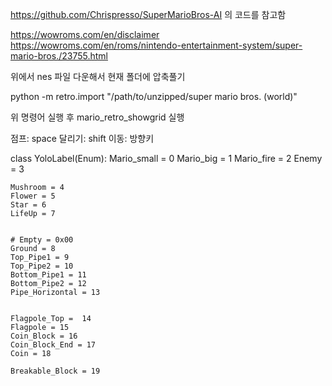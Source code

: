 https://github.com/Chrispresso/SuperMarioBros-AI 의 코드를 참고함


https://wowroms.com/en/disclaimer
https://wowroms.com/en/roms/nintendo-entertainment-system/super-mario-bros./23755.html

위에서 nes 파일 다운해서 현재 폴더에 압축풀기

python -m retro.import "/path/to/unzipped/super mario bros. (world)"

위 명령어 실행 후 mario_retro_showgrid 실행

점프: space
달리기: shift
이동: 방향키


class YoloLabel(Enum):
    Mario_small = 0
    Mario_big = 1
    Mario_fire = 2
    Enemy = 3


    Mushroom = 4
    Flower = 5
    Star = 6
    LifeUp = 7


    # Empty = 0x00
    Ground = 8
    Top_Pipe1 = 9
    Top_Pipe2 = 10
    Bottom_Pipe1 = 11
    Bottom_Pipe2 = 12
    Pipe_Horizontal = 13


    Flagpole_Top =  14
    Flagpole = 15
    Coin_Block = 16
    Coin_Block_End = 17
    Coin = 18

    Breakable_Block = 19
